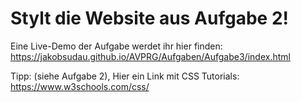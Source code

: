 # Stylt die Website aus Aufgabe 2!

Eine Live-Demo der Aufgabe werdet ihr hier finden: https://jakobsudau.github.io/AVPRG/Aufgaben/Aufgabe3/index.html

Tipp: (siehe Aufgabe 2), Hier ein Link mit CSS Tutorials: https://www.w3schools.com/css/
